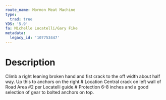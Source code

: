 ```yaml
---
route_name: Mormon Meat Machine
type:
  trad: true
YDS: '5.9'
fa: Michelle Locatelli/Gary Fike
metadata:
  legacy_id: '107753447'
---
```

# Description
Climb a right leaning broken hand and fist crack to the off width about half way. Up this to anchors on the right.# Location
Central crack on left wall of Road Area #2 per Locatelli guide.# Protection
6-8 inches and a good selection of gear to bolted anchors on top.